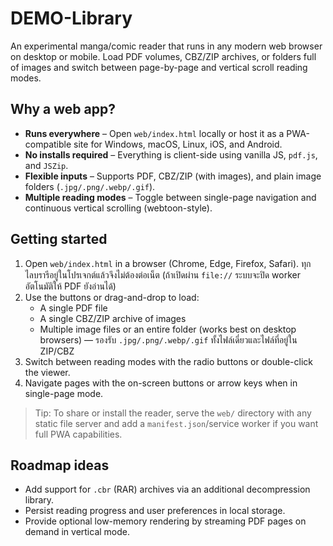 # DEMO-Library

An experimental manga/comic reader that runs in any modern web browser on desktop or mobile. Load PDF volumes, CBZ/ZIP archives, or folders full of images and switch between page-by-page and vertical scroll reading modes.

## Why a web app?

- **Runs everywhere** – Open `web/index.html` locally or host it as a PWA-compatible site for Windows, macOS, Linux, iOS, and Android.
- **No installs required** – Everything is client-side using vanilla JS, `pdf.js`, and `JSZip`.
- **Flexible inputs** – Supports PDF, CBZ/ZIP (with images), and plain image folders (`.jpg/.png/.webp/.gif`).
- **Multiple reading modes** – Toggle between single-page navigation and continuous vertical scrolling (webtoon-style).

## Getting started

1. Open `web/index.html` in a browser (Chrome, Edge, Firefox, Safari). ทุกไลบรารีอยู่ในโปรเจกต์แล้วจึงไม่ต้องต่อเน็ต (ถ้าเปิดผ่าน `file://` ระบบจะปิด worker อัตโนมัติให้ PDF ยังอ่านได้)
2. Use the buttons or drag-and-drop to load:
   - A single PDF file
   - A single CBZ/ZIP archive of images
   - Multiple image files or an entire folder (works best on desktop browsers) — รองรับ `.jpg/.png/.webp/.gif` ทั้งไฟล์เดี่ยวและไฟล์ที่อยู่ใน ZIP/CBZ
3. Switch between reading modes with the radio buttons or double-click the viewer.
4. Navigate pages with the on-screen buttons or arrow keys when in single-page mode.

> Tip: To share or install the reader, serve the `web/` directory with any static file server and add a `manifest.json`/service worker if you want full PWA capabilities.

## Roadmap ideas

- Add support for `.cbr` (RAR) archives via an additional decompression library.
- Persist reading progress and user preferences in local storage.
- Provide optional low-memory rendering by streaming PDF pages on demand in vertical mode.
